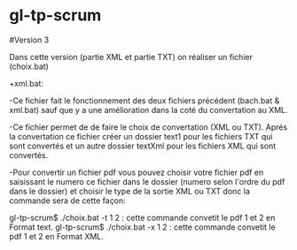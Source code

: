 # gl-tp-scrum

#Version 3

Dans cette version (partie XML et partie TXT) on réaliser un fichier (choix.bat)

+xml.bat:

-Ce fichier fait le fonctionnement des deux fichiers précédent (bach.bat & xml.bat) sauf que y a une amélioration dans la coté du convertation au XML.

-Ce fichier permet de de faire le choix de convertation (XML ou TXT). Aprés la convertation ce fichier créer un dossier text1 pour les fichiers TXT qui sont convertés et un autre dossier textXml pour les fichiers XML qui sont convertés.

-Pour convertir un fichier pdf  vous pouvez choisir votre fichier pdf en saisissant le numero ce fichier dans le dossier (numero selon l'ordre du pdf dans le dossier) et choisir le type de la sortie XML ou TXT donc la commande sera de cette façon:

gl-tp-scrum$ ./choix.bat -t 1 2 : cette commande convetit le pdf 1 et 2 en Format text.
gl-tp-scrum$ ./choix.bat -x 1 2 : cette commande convetit le pdf 1 et 2 en Format XML.

